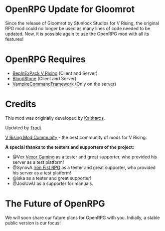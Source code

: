 # OpenRPG Update for Gloomrot

Since the release of Gloomrot by Stunlock Studios for V Rising, the original RPG mod could no longer be used as many lines of code needed to be updated. Now, it is possible again to use the OpenRPG mod with all its features!

# OpenRPG Requires

- [BepInExPack V Rising](https://v-rising.thunderstore.io/package/BepInEx/BepInExPack_V_Rising/) (Client and Server)
- [BloodStone](https://v-rising.thunderstore.io/package/deca/Bloodstone/) (Client and Server)
- [VampireCommandFramework](https://v-rising.thunderstore.io/package/deca/VampireCommandFramework/) (Only on the server)

# Credits

This mod was originally developed by [Kaltharos](https://github.com/Kaltharos).

Updated by [Trodi](https://github.com/oscarpedrero).

[V Rising Mod Community](https://discord.gg/vrisingmods) - the best community of mods for V Rising.

**A special thanks to the testers and supporters of the project:**

- @Vex [Vexor Gaming](https://discord.gg/rxaTBzjuMc) as a tester and great supporter, who provided his server as a test platform!
- @SynovA [Iron Fist RPG](https://discord.gg/iron-fist-rpg) as a tester and great supporter, who provided his server as a test platform!
- @iska as a tester and great supporter!
- @JosiUwU as a supporter for manuals.

# The Future of OpenRPG

We will soon share our future plans for OpenRPG with you. Initially, a stable public version is our focus!